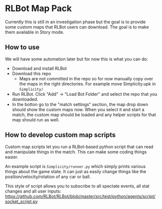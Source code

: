 RLBot Map Pack
==============

Currently this is still in an investigation phase but the goal
is to provide some custom maps that RLBot users can download.
The goal is to make them available in Story mode.


## How to use

We will have some automation later but for now this is what you can do:

- Download and install RLBot
- Download this repo
    - Maps are not committed in the repo so for now manually copy over the 
      maps in the right directories. For example move Simplicity.upk in `Simplicity/`
- Run RLBot. Click "Add" -> "Load Bot Folder" and select the repo that you downloaded.
- In the botton go to the "match settings" section, the map drop down should
  show the custom maps now. When you select it and start a match, the custom
  map should be loaded and any helper scripts for that map should run as well.


## How to develop custom map scripts

Custom map scripts let you run a RLBot-based python script that can read
and manipulate things in the match. This can make some coding things easier.

An example script is `Simplicity/runner.py` which simply prints various
things about the game state. It can just as easily change things
like the position/velocity/rotation of any car or ball. 

This style of script
allows you to subscribe to all spectate events, all stat changes and all user inputs: https://github.com/RLBot/RLBot/blob/master/src/test/python/agents/script/socket_script.py



